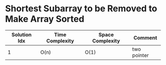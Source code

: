 # Shortest Subarray to be Removed to Make Array Sorted

| Solution Idx | Time Complexity | Space Complexity | Comment     |
| ------------ | --------------- | ---------------- | ----------- |
| 1            | O(n)            | O(1)             | two pointer |
